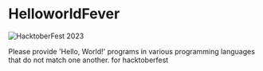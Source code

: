# HelloworldFever

![HacktoberFest 2023](./assets/logo-dark.png#gh-light-mode-only)

Please provide 'Hello, World!' programs in various programming languages that do not match one another. for hacktoberfest 
